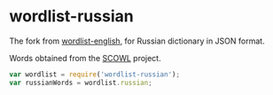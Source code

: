 # wordlist-russian

The fork from [wordlist-english][], for Russian dictionary in JSON format.

Words obtained from the [SCOWL][] project.

[SCOWL]: http://wordlist.aspell.net/
[wordlist-english]: https://github.com/jacksonrayhamilton/wordlist-english


```js
var wordlist = require('wordlist-russian');
var russianWords = wordlist.russian;

```